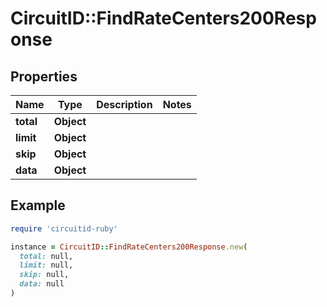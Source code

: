 # CircuitID::FindRateCenters200Response

## Properties

| Name | Type | Description | Notes |
| ---- | ---- | ----------- | ----- |
| **total** | **Object** |  |  |
| **limit** | **Object** |  |  |
| **skip** | **Object** |  |  |
| **data** | **Object** |  |  |

## Example

```ruby
require 'circuitid-ruby'

instance = CircuitID::FindRateCenters200Response.new(
  total: null,
  limit: null,
  skip: null,
  data: null
)
```

